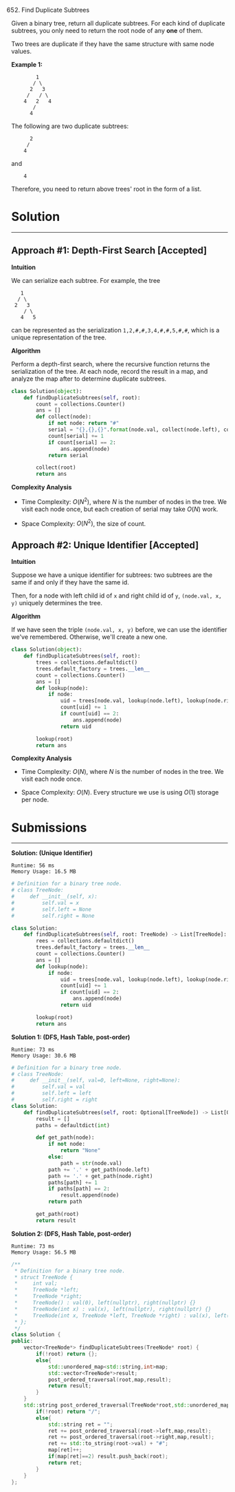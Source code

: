 652. Find Duplicate Subtrees

Given a binary tree, return all duplicate subtrees. For each kind of duplicate subtrees, you only need to return the root node of any **one** of them.

Two trees are duplicate if they have the same structure with same node values.

**Example 1:**
```
        1
       / \
      2   3
     /   / \
    4   2   4
       /
      4
```
The following are two duplicate subtrees:
```
      2
     /
    4
```
and
```
    4
```
Therefore, you need to return above trees' root in the form of a list.

# Solution
---
## Approach #1: Depth-First Search [Accepted]
**Intuition**

We can serialize each subtree. For example, the tree
```
   1
  / \
 2   3
    / \
   4   5
```
can be represented as the serialization `1,2,#,#,3,4,#,#,5,#,#`, which is a unique representation of the tree.

**Algorithm**

Perform a depth-first search, where the recursive function returns the serialization of the tree. At each node, record the result in a map, and analyze the map after to determine duplicate subtrees.

```python
class Solution(object):
    def findDuplicateSubtrees(self, root):
        count = collections.Counter()
        ans = []
        def collect(node):
            if not node: return "#"
            serial = "{},{},{}".format(node.val, collect(node.left), collect(node.right))
            count[serial] += 1
            if count[serial] == 2:
                ans.append(node)
            return serial

        collect(root)
        return ans
```

**Complexity Analysis**

* Time Complexity: $O(N^2)$, where $N$ is the number of nodes in the tree. We visit each node once, but each creation of serial may take $O(N)$ work.

* Space Complexity: $O(N^2)$, the size of count.

## Approach #2: Unique Identifier [Accepted]
**Intuition**

Suppose we have a unique identifier for subtrees: two subtrees are the same if and only if they have the same id.

Then, for a node with left child id of `x` and right child id of `y`, `(node.val, x, y)` uniquely determines the tree.

**Algorithm**

If we have seen the triple `(node.val, x, y)` before, we can use the identifier we've remembered. Otherwise, we'll create a new one.

```python
class Solution(object):
    def findDuplicateSubtrees(self, root):
        trees = collections.defaultdict()
        trees.default_factory = trees.__len__
        count = collections.Counter()
        ans = []
        def lookup(node):
            if node:
                uid = trees[node.val, lookup(node.left), lookup(node.right)]
                count[uid] += 1
                if count[uid] == 2:
                    ans.append(node)
                return uid

        lookup(root)
        return ans
```

**Complexity Analysis**

* Time Complexity: $O(N)$, where $N$ is the number of nodes in the tree. We visit each node once.

* Space Complexity: $O(N)$. Every structure we use is using $O(1)$ storage per node.

# Submissions
---
**Solution: (Unique Identifier)**
```
Runtime: 56 ms
Memory Usage: 16.5 MB
```
```python
# Definition for a binary tree node.
# class TreeNode:
#     def __init__(self, x):
#         self.val = x
#         self.left = None
#         self.right = None

class Solution:
    def findDuplicateSubtrees(self, root: TreeNode) -> List[TreeNode]:
        rees = collections.defaultdict()
        trees.default_factory = trees.__len__
        count = collections.Counter()
        ans = []
        def lookup(node):
            if node:
                uid = trees[node.val, lookup(node.left), lookup(node.right)]
                count[uid] += 1
                if count[uid] == 2:
                    ans.append(node)
                return uid

        lookup(root)
        return ans
```

**Solution 1: (DFS, Hash Table, post-order)**
```
Runtime: 73 ms
Memory Usage: 30.6 MB
```
```python
# Definition for a binary tree node.
# class TreeNode:
#     def __init__(self, val=0, left=None, right=None):
#         self.val = val
#         self.left = left
#         self.right = right
class Solution:    
    def findDuplicateSubtrees(self, root: Optional[TreeNode]) -> List[Optional[TreeNode]]:
        result = []
        paths = defaultdict(int)

        def get_path(node):
            if not node:
                return "None"
            else:
                path = str(node.val)
            path += '.' + get_path(node.left)
            path += '.' + get_path(node.right)
            paths[path] += 1
            if paths[path] == 2:
                result.append(node)
            return path

        get_path(root)
        return result
```

**Solution 2: (DFS, Hash Table, post-order)**
```
Runtime: 73 ms
Memory Usage: 56.5 MB
```
```c++
/**
 * Definition for a binary tree node.
 * struct TreeNode {
 *     int val;
 *     TreeNode *left;
 *     TreeNode *right;
 *     TreeNode() : val(0), left(nullptr), right(nullptr) {}
 *     TreeNode(int x) : val(x), left(nullptr), right(nullptr) {}
 *     TreeNode(int x, TreeNode *left, TreeNode *right) : val(x), left(left), right(right) {}
 * };
 */
class Solution {
public:
    vector<TreeNode*> findDuplicateSubtrees(TreeNode* root) {
        if(!root) return {};
        else{
            std::unordered_map<std::string,int>map;
            std::vector<TreeNode*>result;
            post_ordered_traversal(root,map,result);
            return result;
        }
    }
    std::string post_ordered_traversal(TreeNode*root,std::unordered_map<std::string,int>&map,std::vector<TreeNode*>&result){
        if(!root) return "/";
        else{
            std::string ret = "";
            ret += post_ordered_traversal(root->left,map,result);
            ret += post_ordered_traversal(root->right,map,result);
            ret += std::to_string(root->val) + "#";
            map[ret]++;
            if(map[ret]==2) result.push_back(root);
            return ret;
        }
    }
};
```
